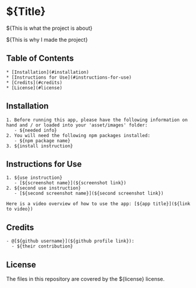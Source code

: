 # ${Title}

${This is what the project is about}

${This is why I made the project}

## Table of Contents
    * [Installation](#installation)
    * [Instructions for Use](#instructions-for-use)
    * [Credits](#credits)
    * [License](#license)

## Installation
    1. Before running this app, please have the following information on hand and / or loaded into your 'asset/images' folder:
       - ${needed info}
    2. You will need the following npm packages installed:
       - ${npm package name}
    3. ${install instruction}

## Instructions for Use
    1. ${use instruction}
       - [${screenshot name}](${screenshot link})
    2. ${second use instruction}
       - [${second screenshot name}](${second screenshot link})
    
    Here is a video overview of how to use the app: [${app title}](${link to video})

## Credits
    - @[${github username}](${github profile link}):
      - ${their contribution}


## License
The files in this repository are covered by the ${license} license.
